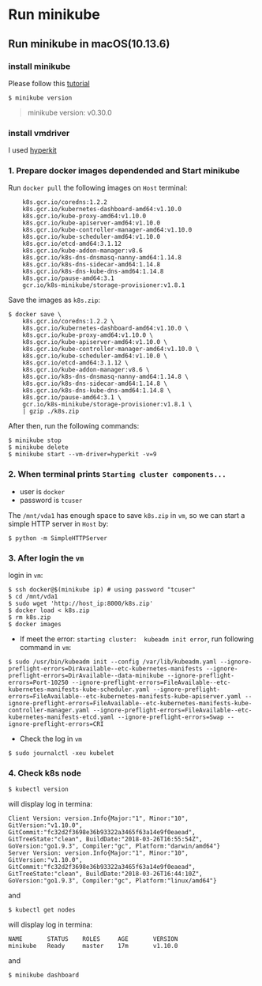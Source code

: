 # Run minikube

## Run minikube in macOS(10.13.6)

### install minikube

Please follow this [tutorial](https://kubernetes.io/docs/tutorials/hello-minikube/)

```
$ minikube version
```
  > minikube version: v0.30.0

### install vmdriver

I used [hyperkit](https://github.com/kubernetes/minikube/blob/master/docs/drivers.md#hyperkit-driver)

### 1. Prepare docker images dependended and Start minikube

Run `docker pull` the following images on `Host` terminal:

```
	k8s.gcr.io/coredns:1.2.2
	k8s.gcr.io/kubernetes-dashboard-amd64:v1.10.0
	k8s.gcr.io/kube-proxy-amd64:v1.10.0
	k8s.gcr.io/kube-apiserver-amd64:v1.10.0
	k8s.gcr.io/kube-controller-manager-amd64:v1.10.0
	k8s.gcr.io/kube-scheduler-amd64:v1.10.0
	k8s.gcr.io/etcd-amd64:3.1.12
	k8s.gcr.io/kube-addon-manager:v8.6
	k8s.gcr.io/k8s-dns-dnsmasq-nanny-amd64:1.14.8
	k8s.gcr.io/k8s-dns-sidecar-amd64:1.14.8
	k8s.gcr.io/k8s-dns-kube-dns-amd64:1.14.8
	k8s.gcr.io/pause-amd64:3.1
	gcr.io/k8s-minikube/storage-provisioner:v1.8.1
```

Save the images as `k8s.zip`:
```
$ docker save \
	k8s.gcr.io/coredns:1.2.2 \
	k8s.gcr.io/kubernetes-dashboard-amd64:v1.10.0 \
	k8s.gcr.io/kube-proxy-amd64:v1.10.0 \
	k8s.gcr.io/kube-apiserver-amd64:v1.10.0 \
	k8s.gcr.io/kube-controller-manager-amd64:v1.10.0 \
	k8s.gcr.io/kube-scheduler-amd64:v1.10.0 \
	k8s.gcr.io/etcd-amd64:3.1.12 \
	k8s.gcr.io/kube-addon-manager:v8.6 \
	k8s.gcr.io/k8s-dns-dnsmasq-nanny-amd64:1.14.8 \
	k8s.gcr.io/k8s-dns-sidecar-amd64:1.14.8 \
	k8s.gcr.io/k8s-dns-kube-dns-amd64:1.14.8 \
	k8s.gcr.io/pause-amd64:3.1 \
	gcr.io/k8s-minikube/storage-provisioner:v1.8.1 \
	| gzip ./k8s.zip
```

After then, run the following commands:
```
$ minikube stop
$ minikube delete
$ minikube start --vm-driver=hyperkit -v=9
```

### 2. When terminal prints `Starting cluster components...`

* user is `docker`
* password is `tcuser`

The `/mnt/vda1` has enough space to save `k8s.zip` in `vm`, so we can start a simple HTTP server in `Host` by:

```
$ python -m SimpleHTTPServer
```

### 3. After login the `vm`
login in `vm`:
```
$ ssh docker@$(minikube ip) # using password "tcuser"
$ cd /mnt/vda1
$ sudo wget 'http://host_ip:8000/k8s.zip'
$ docker load < k8s.zip
$ rm k8s.zip
$ docker images
```

* If meet the error: `starting cluster:  kubeadm init error`, run following command in `vm`:
```
$ sudo /usr/bin/kubeadm init --config /var/lib/kubeadm.yaml --ignore-preflight-errors=DirAvailable--etc-kubernetes-manifests --ignore-preflight-errors=DirAvailable--data-minikube --ignore-preflight-errors=Port-10250 --ignore-preflight-errors=FileAvailable--etc-kubernetes-manifests-kube-scheduler.yaml --ignore-preflight-errors=FileAvailable--etc-kubernetes-manifests-kube-apiserver.yaml --ignore-preflight-errors=FileAvailable--etc-kubernetes-manifests-kube-controller-manager.yaml --ignore-preflight-errors=FileAvailable--etc-kubernetes-manifests-etcd.yaml --ignore-preflight-errors=Swap --ignore-preflight-errors=CRI

```

<!-- ```
$ sudo /usr/bin/kubeadm alpha phase addon kube-dns
``` -->

* Check the log in `vm`
```
$ sudo journalctl -xeu kubelet
```

### 4. Check k8s node

```
$ kubectl version
```

will display log in termina:

```
Client Version: version.Info{Major:"1", Minor:"10", GitVersion:"v1.10.0", GitCommit:"fc32d2f3698e36b93322a3465f63a14e9f0eaead", GitTreeState:"clean", BuildDate:"2018-03-26T16:55:54Z", GoVersion:"go1.9.3", Compiler:"gc", Platform:"darwin/amd64"}
Server Version: version.Info{Major:"1", Minor:"10", GitVersion:"v1.10.0", GitCommit:"fc32d2f3698e36b93322a3465f63a14e9f0eaead", GitTreeState:"clean", BuildDate:"2018-03-26T16:44:10Z", GoVersion:"go1.9.3", Compiler:"gc", Platform:"linux/amd64"}
```

and

```
$ kubectl get nodes
```

will display log in termina:

```
NAME       STATUS    ROLES     AGE       VERSION
minikube   Ready     master    17m       v1.10.0
```

and
```
$ minikube dashboard
```

